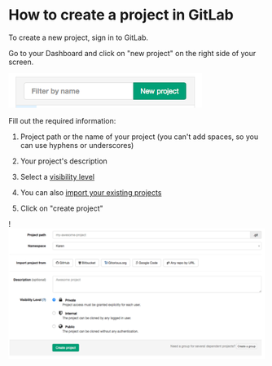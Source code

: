 # How to create a project in GitLab

To create a new project, sign in to GitLab.

Go to your Dashboard and click on "new project" on the right side of your screen.

![Create a project](basicsimages/new_project.png)

Fill out the required information:

1. Project path or the name of your project (you can't add spaces, so you can use hyphens or underscores)

1. Your project's description

1. Select a [visibility level](https://gitlab.com/help/public_access/public_access)

1. You can also [import your existing projects](http://doc.gitlab.com/ce/workflow/importing/README.html)

1. Click on "create project"

!![Project information](basicsimages/project_info.png)
